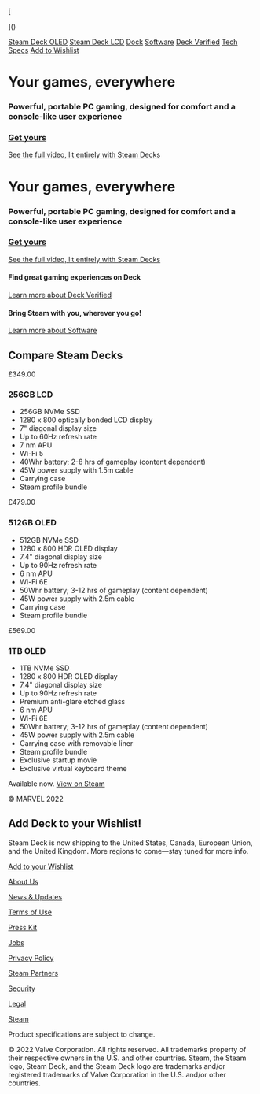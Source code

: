 [](https://www.steamdeck.com/en/)

[]()

[

]()

[Steam Deck OLED](https://www.steamdeck.com/en/oled) [Steam Deck LCD](https://www.steamdeck.com/en/deck) [Dock](https://www.steamdeck.com/en/dock) [Software](https://www.steamdeck.com/en/software) [Deck Verified](https://www.steamdeck.com/en/verified) [Tech Specs](https://www.steamdeck.com/en/tech) [Add to Wishlist](https://store.steampowered.com/app/1675200/Steam_Deck/?utm_source=steamdeck_com)

[]()

Your games, everywhere
==========

### Powerful, portable PC gaming, designed for comfort and a console-like user experience ###

### [Get yours](https://store.steampowered.com/app/1675200/Steam_Deck/?utm_source=steamdeck_com) ###

[See the full video, lit entirely with Steam Decks](https://www.youtube.com/watch?v=_vTsZMvjJ-A)

Your games, everywhere
==========

### Powerful, portable PC gaming, designed for comfort and a console-like user experience ###

### [Get yours](https://www.steamdeck.com/en/oled) ###

[See the full video, lit entirely with Steam Decks](https://www.youtube.com/watch?v=_vTsZMvjJ-A)

#### Find great gaming experiences on Deck ####

[Learn more about Deck Verified](https://www.steamdeck.com/en/verified)

#### Bring Steam with you, wherever you go! ####

[Learn more about Software](https://www.steamdeck.com/en/software)

Compare Steam Decks
----------

£349.00

### 256GB LCD ###

* 256GB NVMe SSD
* 1280 x 800 optically bonded LCD display
* 7" diagonal display size
* Up to 60Hz refresh rate
* 7 nm APU
* Wi-Fi 5
* 40Whr battery; 2-8 hrs of gameplay (content dependent)
* 45W power supply with 1.5m cable
* Carrying case
* Steam profile bundle

£479.00

### 512GB OLED ###

* 512GB NVMe SSD
* 1280 x 800 HDR OLED display
* 7.4" diagonal display size
* Up to 90Hz refresh rate
* 6 nm APU
* Wi-Fi 6E
* 50Whr battery; 3-12 hrs of gameplay (content dependent)
* 45W power supply with 2.5m cable
* Carrying case
* Steam profile bundle

£569.00

### 1TB OLED ###

* 1TB NVMe SSD
* 1280 x 800 HDR OLED display
* 7.4" diagonal display size
* Up to 90Hz refresh rate
* Premium anti-glare etched glass
* 6 nm APU
* Wi-Fi 6E
* 50Whr battery; 3-12 hrs of gameplay (content dependent)
* 45W power supply with 2.5m cable
* Carrying case with removable liner
* Steam profile bundle
* Exclusive startup movie
* Exclusive virtual keyboard theme

Available now. [View on Steam](https://store.steampowered.com/app/1675200/Steam_Deck/?utm_source=steamdeck_com)

© MARVEL 2022

Add Deck to your Wishlist!
----------

Steam Deck is now shipping to the United States, Canada, European Union, and the United Kingdom. More regions to come—stay tuned for more info.

[Add to your Wishlist](https://store.steampowered.com/app/1675200/Steam_Deck/?utm_source=steamdeck_com)

[](https://www.steamdeck.com/en/)

[](https://www.valvesoftware.com/)

[About Us](https://www.valvesoftware.com/about)

[News & Updates](https://www.steamdeck.com/en/news)

[Terms of Use](https://www.valvesoftware.com/legal/site-terms-of-use)

[Press Kit](https://www.steamdeck.com/en/press)

[Jobs](https://www.valvesoftware.com/)

[Privacy Policy](https://store.steampowered.com/privacy_agreement/?utm_source=steamdeck_com)

[Steam Partners](https://partner.steamgames.com/doc/steamdeck)

[Security](https://www.valvesoftware.com/security/)

[Legal](https://store.steampowered.com/legal/?utm_source=steamdeck_com)

[Steam](https://www.steampowered.com/?utm_source=steamdeck_com)

Product specifications are subject to change.

© 2022 Valve Corporation. All rights reserved. All trademarks property of their respective owners in the U.S. and other countries. Steam, the Steam logo, Steam Deck, and the Steam Deck logo are trademarks and/or registered trademarks of Valve Corporation in the U.S. and/or other countries.
